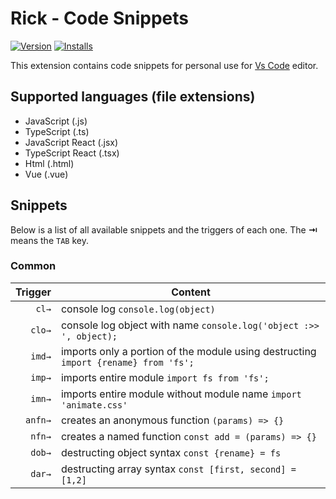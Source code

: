 # Rick - Code Snippets

[![Version](https://img.shields.io/visual-studio-marketplace/v/jfmoe.rick-code-snippets)](https://marketplace.visualstudio.com/items?itemName=jfmoe.rick-code-snippets)
[![Installs](https://img.shields.io/visual-studio-marketplace/i/jfmoe.rick-code-snippets)](https://marketplace.visualstudio.com/items?itemName=jfmoe.rick-code-snippets)

This extension contains code snippets for personal use for [Vs Code][code] editor.

## Supported languages (file extensions)

- JavaScript (.js)
- TypeScript (.ts)
- JavaScript React (.jsx)
- TypeScript React (.tsx)
- Html (.html)
- Vue (.vue)

## Snippets

Below is a list of all available snippets and the triggers of each one. The **⇥** means the `TAB` key.

### Common

| Trigger | Content                                                                             |
| ------: | ----------------------------------------------------------------------------------- |
|   `cl→` | console log `console.log(object)`                                                   |
|  `clo→` | console log object with name `console.log('object :>> ', object);`                  |
|  `imd→` | imports only a portion of the module using destructing `import {rename} from 'fs';` |
|  `imp→` | imports entire module `import fs from 'fs';`                                        |
|  `imn→` | imports entire module without module name `import 'animate.css'`                    |
| `anfn→` | creates an anonymous function `(params) => {}`                                      |
|  `nfn→` | creates a named function `const add = (params) => {}`                               |
|  `dob→` | destructing object syntax `const {rename} = fs`                                     |
|  `dar→` | destructing array syntax `const [first, second] = [1,2]`                            |

[code]: https://code.visualstudio.com/
